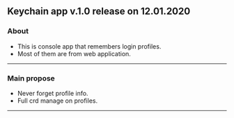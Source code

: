 Keychain app v.1.0 release on 12.01.2020
-------------------------------------------------
### About
 - This is console app that remembers login profiles.
 - Most of them are from web application.
--------------------------------------------------
### Main propose
 - Never forget profile info.
 - Full crd manage on profiles.
-------------------------------------------------